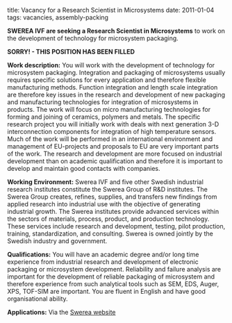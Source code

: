 title: Vacancy for a Research Scientist in Microsystems
date: 2011-01-04  
tags: vacancies, assembly-packing

**SWEREA IVF are seeking a Research Scientist in Microsystems** to work on the development of technology for microsystem packaging.
<!--break-->
**SORRY!  -  THIS POSITION HAS BEEN FILLED**  


**Work description:**
You will work with the development of technology for microsystem packaging. Integration and packaging of microsystems usually requires specific solutions for every application and therefore flexible manufacturing methods. Function integration and length scale integration are therefore key issues in the research and development of new packaging and manufacturing technologies for integration of microsystems in products. The work will focus on micro manufacturing technologies for forming and joining of ceramics, polymers and metals. The specific research project you will initially work with deals with next generation 3-D interconnection components for integration of high temperature sensors. Much of the work will be performed in an international environment and management of EU-projects and proposals to EU are very important parts of the work.
The research and development are more focused on industrial development than on academic qualification and therefore it is important to develop and maintain good contacts with companies.

**Working Environment:**
Swerea IVF and five other Swedish industrial research institutes constitute the Swerea Group of R&D institutes. The Swerea Group creates, refines, supplies, and transfers new findings from applied research into industrial use with the objective of generating industrial growth. The Swerea institutes provide advanced services within the sectors of materials, process, product, and production technology. These services include research and development, testing, pilot production, training, standardization, and consulting. Swerea is owned jointly by the Swedish industry and government.

**Qualifications:**
You will have an academic degree and/or long time experience from industrial research and development of electronic packaging or microsystem development. Reliability and failure analysis are important for the development of reliable packaging of microsystem and therefore experience from such analytical tools such as SEM, EDS, Auger, XPS,  TOF-SIM are important. You are fluent in English and have good organisational ability.

**Applications:**
Via the [Swerea website](http://www.staffrec.com/viewad.php?i=185&lang=se&secret=&id=8824)